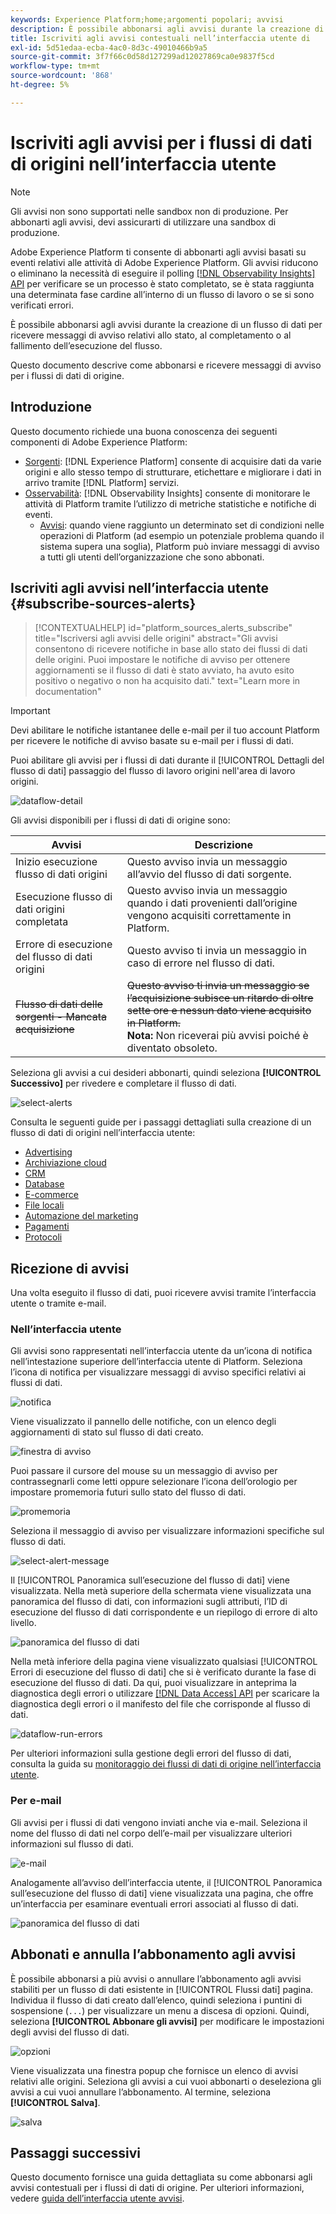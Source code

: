 ```yaml
---
keywords: Experience Platform;home;argomenti popolari; avvisi
description: È possibile abbonarsi agli avvisi durante la creazione di un flusso di dati, per ricevere messaggi di avviso relativi allo stato, al completamento o al fallimento dell’esecuzione del flusso.
title: Iscriviti agli avvisi contestuali nell’interfaccia utente di
exl-id: 5d51edaa-ecba-4ac0-8d3c-49010466b9a5
source-git-commit: 3f7f66c0d58d127299ad12027869ca0e9837f5cd
workflow-type: tm+mt
source-wordcount: '868'
ht-degree: 5%

---
```


# Iscriviti agli avvisi per i flussi di dati di origini nell’interfaccia utente

>[!NOTE]
>
>Gli avvisi non sono supportati nelle sandbox non di produzione. Per abbonarti agli avvisi, devi assicurarti di utilizzare una sandbox di produzione.

Adobe Experience Platform ti consente di abbonarti agli avvisi basati su eventi relativi alle attività di Adobe Experience Platform. Gli avvisi riducono o eliminano la necessità di eseguire il polling [[!DNL Observability Insights] API](../../../observability/api/overview.md) per verificare se un processo è stato completato, se è stata raggiunta una determinata fase cardine all’interno di un flusso di lavoro o se si sono verificati errori.

È possibile abbonarsi agli avvisi durante la creazione di un flusso di dati per ricevere messaggi di avviso relativi allo stato, al completamento o al fallimento dell’esecuzione del flusso.

Questo documento descrive come abbonarsi e ricevere messaggi di avviso per i flussi di dati di origine.

## Introduzione

Questo documento richiede una buona conoscenza dei seguenti componenti di Adobe Experience Platform:

* [Sorgenti](../../home.md): [!DNL Experience Platform] consente di acquisire dati da varie origini e allo stesso tempo di strutturare, etichettare e migliorare i dati in arrivo tramite [!DNL Platform] servizi.
* [Osservabilità](../../../observability/home.md): [!DNL Observability Insights] consente di monitorare le attività di Platform tramite l’utilizzo di metriche statistiche e notifiche di eventi.
   * [Avvisi](../../../observability/alerts/overview.md): quando viene raggiunto un determinato set di condizioni nelle operazioni di Platform (ad esempio un potenziale problema quando il sistema supera una soglia), Platform può inviare messaggi di avviso a tutti gli utenti dell’organizzazione che sono abbonati.

## Iscriviti agli avvisi nell’interfaccia utente {#subscribe-sources-alerts}

>[!CONTEXTUALHELP]
>id="platform_sources_alerts_subscribe"
>title="Iscriversi agli avvisi delle origini"
>abstract="Gli avvisi consentono di ricevere notifiche in base allo stato dei flussi di dati delle origini. Puoi impostare le notifiche di avviso per ottenere aggiornamenti se il flusso di dati è stato avviato, ha avuto esito positivo o negativo o non ha acquisito dati."
>text="Learn more in documentation"

>[!IMPORTANT]
>
>Devi abilitare le notifiche istantanee delle e-mail per il tuo account Platform per ricevere le notifiche di avviso basate su e-mail per i flussi di dati.

Puoi abilitare gli avvisi per i flussi di dati durante il [!UICONTROL Dettagli del flusso di dati] passaggio del flusso di lavoro origini nell&#39;area di lavoro origini.

![dataflow-detail](../../images/tutorials/alerts/dataflow-detail.png)

Gli avvisi disponibili per i flussi di dati di origine sono:

| Avvisi | Descrizione |
| --- | --- |
| Inizio esecuzione flusso di dati origini | Questo avviso invia un messaggio all’avvio del flusso di dati sorgente. |
| Esecuzione flusso di dati origini completata | Questo avviso invia un messaggio quando i dati provenienti dall’origine vengono acquisiti correttamente in Platform. |
| Errore di esecuzione del flusso di dati origini | Questo avviso ti invia un messaggio in caso di errore nel flusso di dati. |
| ~~Flusso di dati delle sorgenti - Mancata acquisizione~~ | ~~Questo avviso ti invia un messaggio se l’acquisizione subisce un ritardo di oltre sette ore e nessun dato viene acquisito in Platform.~~ <br>**Nota:** Non riceverai più avvisi poiché è diventato obsoleto. |

Seleziona gli avvisi a cui desideri abbonarti, quindi seleziona **[!UICONTROL Successivo]** per rivedere e completare il flusso di dati.

![select-alerts](../../images/tutorials/alerts/select-alerts.png)

Consulta le seguenti guide per i passaggi dettagliati sulla creazione di un flusso di dati di origini nell’interfaccia utente:

* [Advertising](./dataflow/advertising.md)
* [Archiviazione cloud](./dataflow/batch/cloud-storage.md)
* [CRM](./dataflow/crm.md)
* [Database](./dataflow/databases.md)
* [E-commerce](./dataflow/ecommerce.md)
* [File locali](./create/local-system/local-file-upload.md)
* [Automazione del marketing](./dataflow/marketing-automation.md)
* [Pagamenti](./dataflow/payments.md)
* [Protocoli](./dataflow/protocols.md)

## Ricezione di avvisi

Una volta eseguito il flusso di dati, puoi ricevere avvisi tramite l’interfaccia utente o tramite e-mail.

### Nell’interfaccia utente

Gli avvisi sono rappresentati nell’interfaccia utente da un’icona di notifica nell’intestazione superiore dell’interfaccia utente di Platform. Seleziona l’icona di notifica per visualizzare messaggi di avviso specifici relativi ai flussi di dati.

![notifica](../../images/tutorials/alerts/notification.png)

Viene visualizzato il pannello delle notifiche, con un elenco degli aggiornamenti di stato sul flusso di dati creato.

![finestra di avviso](../../images/tutorials/alerts/alert-window.png)

Puoi passare il cursore del mouse su un messaggio di avviso per contrassegnarli come letti oppure selezionare l’icona dell’orologio per impostare promemoria futuri sullo stato del flusso di dati.

![promemoria](../../images/tutorials/alerts/remind-me.png)

Seleziona il messaggio di avviso per visualizzare informazioni specifiche sul flusso di dati.

![select-alert-message](../../images/tutorials/alerts/select-alert-message.png)

Il [!UICONTROL Panoramica sull’esecuzione del flusso di dati] viene visualizzata. Nella metà superiore della schermata viene visualizzata una panoramica del flusso di dati, con informazioni sugli attributi, l’ID di esecuzione del flusso di dati corrispondente e un riepilogo di errore di alto livello.

![panoramica del flusso di dati](../../images/tutorials/alerts/dataflow-overview.png)

Nella metà inferiore della pagina viene visualizzato qualsiasi [!UICONTROL Errori di esecuzione del flusso di dati] che si è verificato durante la fase di esecuzione del flusso di dati. Da qui, puoi visualizzare in anteprima la diagnostica degli errori o utilizzare [[!DNL Data Access] API](https://www.adobe.io/experience-platform-apis/references/data-access/) per scaricare la diagnostica degli errori o il manifesto del file che corrisponde al flusso di dati.

![dataflow-run-errors](../../images/tutorials/alerts/dataflow-run-error.png)

Per ulteriori informazioni sulla gestione degli errori del flusso di dati, consulta la guida su [monitoraggio dei flussi di dati di origine nell’interfaccia utente](../../../dataflows/ui/monitor-sources.md).

### Per e-mail

Gli avvisi per i flussi di dati vengono inviati anche via e-mail. Seleziona il nome del flusso di dati nel corpo dell’e-mail per visualizzare ulteriori informazioni sul flusso di dati.

![e-mail](../../images/tutorials/alerts/email.png)

Analogamente all’avviso dell’interfaccia utente, il [!UICONTROL Panoramica sull’esecuzione del flusso di dati] viene visualizzata una pagina, che offre un’interfaccia per esaminare eventuali errori associati al flusso di dati.

![panoramica del flusso di dati](../../images/tutorials/alerts/dataflow-overview.png)

## Abbonati e annulla l’abbonamento agli avvisi

È possibile abbonarsi a più avvisi o annullare l’abbonamento agli avvisi stabiliti per un flusso di dati esistente in [!UICONTROL Flussi dati] pagina. Individua il flusso di dati creato dall’elenco, quindi seleziona i puntini di sospensione (`...`) per visualizzare un menu a discesa di opzioni. Quindi, seleziona **[!UICONTROL Abbonare gli avvisi]** per modificare le impostazioni degli avvisi del flusso di dati.

![opzioni](../../images/tutorials/alerts/options.png)

Viene visualizzata una finestra popup che fornisce un elenco di avvisi relativi alle origini. Seleziona gli avvisi a cui vuoi abbonarti o deseleziona gli avvisi a cui vuoi annullare l’abbonamento. Al termine, seleziona **[!UICONTROL Salva]**.

![salva](../../images/tutorials/alerts/save.png)

## Passaggi successivi

Questo documento fornisce una guida dettagliata su come abbonarsi agli avvisi contestuali per i flussi di dati di origine. Per ulteriori informazioni, vedere [guida dell’interfaccia utente avvisi](../../../observability/alerts/ui.md).